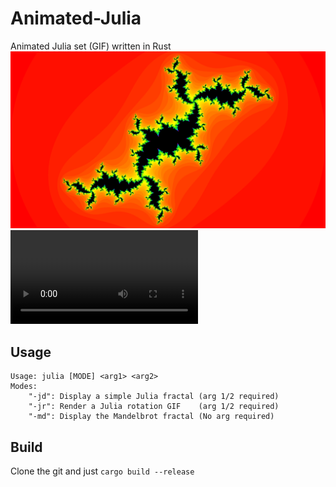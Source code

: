 # Animated-Julia
Animated Julia set (GIF) written in Rust
![example image](example.png)
![example video](example.mp4)
## Usage

```
Usage: julia [MODE] <arg1> <arg2>
Modes:
    "-jd": Display a simple Julia fractal (arg 1/2 required) 
    "-jr": Render a Julia rotation GIF    (arg 1/2 required)
    "-md": Display the Mandelbrot fractal (No arg required)
```

## Build
Clone the git and just `cargo build --release`
